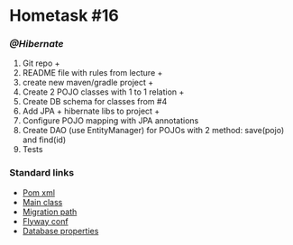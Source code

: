 # Hometask #16
### _@Hibernate_
1. Git repo +
2. README file with rules from lecture +
3. create new maven/gradle project +
4. Create 2 POJO classes with 1 to 1 relation +
5. Create DB schema for classes from #4
6. Add JPA + hibernate libs to project +
7. Configure POJO mapping with JPA annotations
8. Create DAO (use EntityManager) for POJOs with 2 method: save(pojo) and find(id)
9. Tests
### Standard links
+ [Pom xml](pom.xml)
+ [Main class](src/main/java/by/itacademy/javaenterprise/goralchuk/MainTest.java)
+ [Migration path](src/main/resources/database/migration)
+ [Flyway conf](src/main/resources/flyway.conf)
+ [Database properties](src/main/resources/database.properties)